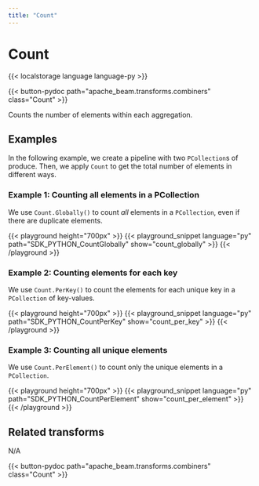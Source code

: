 ```yaml
---
title: "Count"
---
```

<!--
Licensed under the Apache License, Version 2.0 (the "License");
you may not use this file except in compliance with the License.
You may obtain a copy of the License at

http://www.apache.org/licenses/LICENSE-2.0

Unless required by applicable law or agreed to in writing, software
distributed under the License is distributed on an "AS IS" BASIS,
WITHOUT WARRANTIES OR CONDITIONS OF ANY KIND, either express or implied.
See the License for the specific language governing permissions and
limitations under the License.
-->

# Count

{{< localstorage language language-py >}}

{{< button-pydoc path="apache_beam.transforms.combiners" class="Count" >}}

Counts the number of elements within each aggregation.

## Examples

In the following example, we create a pipeline with two `PCollection`s of produce.
Then, we apply `Count` to get the total number of elements in different ways.

### Example 1: Counting all elements in a PCollection

We use `Count.Globally()` to count *all* elements in a `PCollection`, even if there are duplicate elements.

{{< playground height="700px" >}}
{{< playground_snippet language="py" path="SDK_PYTHON_CountGlobally" show="count_globally" >}}
{{< /playground >}}

### Example 2: Counting elements for each key

We use `Count.PerKey()` to count the elements for each unique key in a `PCollection` of key-values.

{{< playground height="700px" >}}
{{< playground_snippet language="py" path="SDK_PYTHON_CountPerKey" show="count_per_key" >}}
{{< /playground >}}

### Example 3: Counting all unique elements

We use `Count.PerElement()` to count only the unique elements in a `PCollection`.

{{< playground height="700px" >}}
{{< playground_snippet language="py" path="SDK_PYTHON_CountPerElement" show="count_per_element" >}}
{{< /playground >}}

## Related transforms

N/A

{{< button-pydoc path="apache_beam.transforms.combiners" class="Count" >}}
